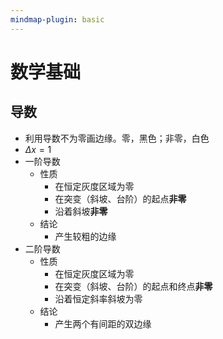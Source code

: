 ```yaml
---
mindmap-plugin: basic
---
```


# 数学基础

## 导数
- 利用导数不为零画边缘。零，黑色；非零，白色
- $\Delta x = 1$
- 一阶导数
	- 性质
		- 在恒定灰度区域为零
		- 在突变（斜坡、台阶）的起点**非零**
		- 沿着斜坡**非零**
	- 结论
		- 产生较粗的边缘
- 二阶导数
	- 性质
		- 在恒定灰度区域为零
		- 在突变（斜坡、台阶）的起点和终点**非零**
		- 沿着恒定斜率斜坡为零
	- 结论
		- 产生两个有间距的双边缘